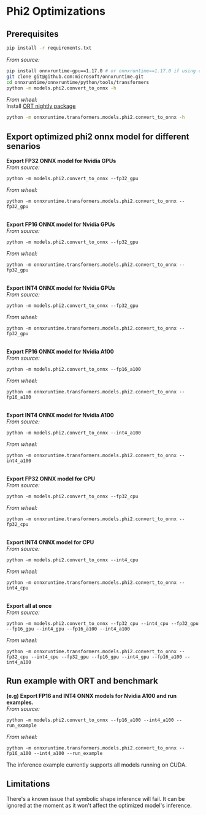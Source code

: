 # Phi2 Optimizations
## Prerequisites
```bash
pip install -r requirements.txt
```
_From source:_
```bash
pip install onnxruntime-gpu==1.17.0 # or onnxruntime==1.17.0 if using cpu
git clone git@github.com:microsoft/onnxruntime.git
cd onnxruntime/onnxruntime/python/tools/transformers
python -m models.phi2.convert_to_onnx -h
```
_From wheel:_ \
Install [ORT nightly package](https://onnxruntime.ai/docs/install/)
```bash
python -m onnxruntime.transformers.models.phi2.convert_to_onnx -h
```

## Export optimized phi2 onnx model for different senarios
**Export FP32 ONNX model for Nvidia GPUs** \
_From source:_
```
python -m models.phi2.convert_to_onnx --fp32_gpu
```
_From wheel:_
```
python -m onnxruntime.transformers.models.phi2.convert_to_onnx --fp32_gpu
```
\
**Export FP16 ONNX model for Nvidia GPUs** \
_From source:_
```
python -m models.phi2.convert_to_onnx --fp32_gpu
```
_From wheel:_
```
python -m onnxruntime.transformers.models.phi2.convert_to_onnx --fp32_gpu
```
\
**Export INT4 ONNX model for Nvidia GPUs** \
_From source:_
```
python -m models.phi2.convert_to_onnx --fp32_gpu
```
_From wheel:_
```
python -m onnxruntime.transformers.models.phi2.convert_to_onnx --fp32_gpu
```
\
**Export FP16 ONNX model for Nvidia A100** \
_From source:_
```
python -m models.phi2.convert_to_onnx --fp16_a100
```
_From wheel:_
```
python -m onnxruntime.transformers.models.phi2.convert_to_onnx --fp16_a100
```
\
**Export INT4 ONNX model for Nvidia A100** \
_From source:_
```
python -m models.phi2.convert_to_onnx --int4_a100
```
_From wheel:_
```
python -m onnxruntime.transformers.models.phi2.convert_to_onnx --int4_a100
```
\
**Export FP32 ONNX model for CPU** \
_From source:_
```
python -m models.phi2.convert_to_onnx --fp32_cpu
```
_From wheel:_
```
python -m onnxruntime.transformers.models.phi2.convert_to_onnx --fp32_cpu
```
\
**Export INT4 ONNX model for CPU** \
_From source:_
```
python -m models.phi2.convert_to_onnx --int4_cpu
```
_From wheel:_
```
python -m onnxruntime.transformers.models.phi2.convert_to_onnx --int4_cpu
```
\
**Export all at once** \
_From source:_
```
python -m models.phi2.convert_to_onnx --fp32_cpu --int4_cpu --fp32_gpu --fp16_gpu --int4_gpu --fp16_a100 --int4_a100
```
_From wheel:_
```
python -m onnxruntime.transformers.models.phi2.convert_to_onnx --fp32_cpu --int4_cpu --fp32_gpu --fp16_gpu --int4_gpu --fp16_a100 --int4_a100
```
## Run example with ORT and benchmark
**(e.g) Export FP16 and INT4 ONNX models for Nvidia A100 and run examples.** \
_From source:_
```
python -m models.phi2.convert_to_onnx --fp16_a100 --int4_a100 --run_example
```
_From wheel:_
```
python -m onnxruntime.transformers.models.phi2.convert_to_onnx --fp16_a100 --int4_a100 --run_example
```
The inference example currently supports all models running on CUDA.

## Limitations
There's a known issue that symbolic shape inference will fail. It can be ignored at the moment as it won't affect the optimized model's inference.



